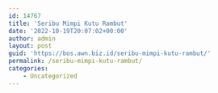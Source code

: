 ```yaml
---
id: 14767
title: 'Seribu Mimpi Kutu Rambut'
date: '2022-10-19T20:07:02+00:00'
author: admin
layout: post
guid: 'https://bos.awn.biz.id/seribu-mimpi-kutu-rambut/'
permalink: /seribu-mimpi-kutu-rambut/
categories:
    - Uncategorized
---
```


